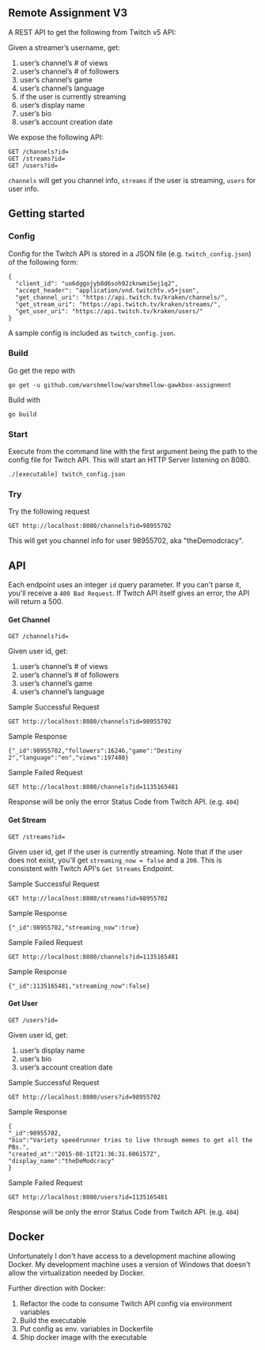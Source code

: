 ## Remote Assignment V3

A REST API to get the following from Twitch v5 API:

Given a streamer’s username, get:
1. user’s channel’s # of views
1. user’s channel’s # of followers
1. user’s channel’s game
1. user’s channel’s language
1. if the user is currently streaming
1. user’s display name
1. user’s bio
1. user’s account creation date

We expose the following API:

    GET /channels?id=
    GET /streams?id=
    GET /users?id=

`channels` will get you channel info, `streams` if the user is streaming, `users` for user info.

## Getting started
### Config
Config for the Twitch API is stored in a JSON file (e.g. `twitch_config.json`) of the following form:

    {
      "client_id": "uo6dggojyb8d6soh92zknwmi5ej1q2",
      "accept_header": "application/vnd.twitchtv.v5+json",
      "get_channel_uri": "https://api.twitch.tv/kraken/channels/",
      "get_stream_uri": "https://api.twitch.tv/kraken/streams/",
      "get_user_uri": "https://api.twitch.tv/kraken/users/"
    }

A sample config is included as `twitch_config.json`.
### Build
Go get the repo with 
    
    go get -u github.com/warshmellow/warshmellow-gawkbox-assignment
    
Build with 

    go build
    
    
### Start
Execute from the command line with the first argument being the path to the config file for Twitch API. This will 
start an HTTP Server listening on 8080.

    ./[executable] twitch_config.json
    
### Try
Try the following request

    GET http://localhost:8080/channels?id=98955702

This will get you channel info for user 98955702, aka "theDemodcracy".

## API

Each endpoint uses an integer `id` query parameter. If you can't parse it, you'll receive a `400 Bad Request`.
If Twitch API itself gives an error, the API will return a 500.

#### Get Channel

    GET /channels?id=

Given user id, get:
1. user’s channel’s # of views
1. user’s channel’s # of followers
1. user’s channel’s game
1. user’s channel’s language
    
Sample Successful Request

    GET http://localhost:8080/channels?id=98955702

Sample Response
    
    {"_id":98955702,"followers":16246,"game":"Destiny 2","language":"en","views":197480}
    
Sample Failed Request

    GET http://localhost:8080/channels?id=1135165481
    
Response will be only the error Status Code from Twitch API. (e.g. `404`)

#### Get Stream

    GET /streams?id=

Given user id, get if the user is currently streaming. Note that if the user does not exist, you'll get
`streaming_now = false` and a `200`. This is consistent with Twitch API's `Get Streams` Endpoint.

Sample Successful Request

    GET http://localhost:8080/streams?id=98955702

Sample Response
    
    {"_id":98955702,"streaming_now":true}
    
Sample Failed Request

    GET http://localhost:8080/channels?id=1135165481
    
Sample Response
    
    {"_id":1135165481,"streaming_now":false}
    
#### Get User

    GET /users?id=

Given user id, get:
1. user’s display name
1. user’s bio
1. user’s account creation date
    
Sample Successful Request

    GET http://localhost:8080/users?id=98955702

Sample Response
    
    {
    "_id":98955702,
    "bio":"Variety speedrunner tries to live through memes to get all the PBs.",
    "created_at":"2015-08-11T21:36:31.606157Z",
    "display_name":"theDeModcracy"
    }
    
Sample Failed Request

    GET http://localhost:8080/users?id=1135165481
    
Response will be only the error Status Code from Twitch API. (e.g. `404`)

## Docker
Unfortunately I don't have access to a development machine allowing Docker. 
My development machine uses a version of Windows that doesn't allow the virtualization
needed by Docker.

Further direction with Docker:
1. Refactor the code to consume Twitch API config via environment variables
1. Build the executable
1. Put config as env. variables in Dockerfile
1. Ship docker image with the executable
